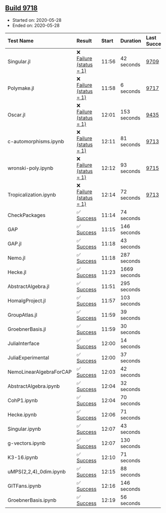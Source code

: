 ## [Build 9718](https://oscarci.mathematik.uni-kl.de/job/oscar/9718/)

* Started on: 2020-05-28
* Ended on: 2020-05-28

| Test Name    | Result | Start | Duration | Last Success | First Failure |
|:-------------|:-------|:------|:---------|:-------------|:--------------|
| Singular.jl | ❌ [Failure (status = 1)](https://oscarci.mathematik.uni-kl.de/job/oscar/9718/artifact/logs/build-9718/Singular.jl.log) | 11:56 | 42 seconds | [9709](https://oscarci.mathematik.uni-kl.de/job/oscar/9709/) | [9710](https://oscarci.mathematik.uni-kl.de/job/oscar/9710/) |
| Polymake.jl | ❌ [Failure (status = 1)](https://oscarci.mathematik.uni-kl.de/job/oscar/9718/artifact/logs/build-9718/Polymake.jl.log) | 11:58 | 6 seconds | [9717](https://oscarci.mathematik.uni-kl.de/job/oscar/9717/) | [9718](https://oscarci.mathematik.uni-kl.de/job/oscar/9718/) |
| Oscar.jl | ❌ [Failure (status = 1)](https://oscarci.mathematik.uni-kl.de/job/oscar/9718/artifact/logs/build-9718/Oscar.jl.log) | 12:01 | 153 seconds | [9435](https://oscarci.mathematik.uni-kl.de/job/oscar/9435/) | [9436](https://oscarci.mathematik.uni-kl.de/job/oscar/9436/) |
| c-automorphisms.ipynb | ❌ [Failure (status = 1)](https://oscarci.mathematik.uni-kl.de/job/oscar/9718/artifact/logs/build-9718/c-automorphisms.ipynb.log) | 12:11 | 81 seconds | [9713](https://oscarci.mathematik.uni-kl.de/job/oscar/9713/) | [9714](https://oscarci.mathematik.uni-kl.de/job/oscar/9714/) |
| wronski-poly.ipynb | ❌ [Failure (status = 1)](https://oscarci.mathematik.uni-kl.de/job/oscar/9718/artifact/logs/build-9718/wronski-poly.ipynb.log) | 12:12 | 93 seconds | [9715](https://oscarci.mathematik.uni-kl.de/job/oscar/9715/) | [9716](https://oscarci.mathematik.uni-kl.de/job/oscar/9716/) |
| Tropicalization.ipynb | ❌ [Failure (status = 1)](https://oscarci.mathematik.uni-kl.de/job/oscar/9718/artifact/logs/build-9718/Tropicalization.ipynb.log) | 12:14 | 72 seconds | [9713](https://oscarci.mathematik.uni-kl.de/job/oscar/9713/) | [9714](https://oscarci.mathematik.uni-kl.de/job/oscar/9714/) |
| CheckPackages | ✅ [Success](https://oscarci.mathematik.uni-kl.de/job/oscar/9718/artifact/logs/build-9718/CheckPackages.log) | 11:14 | 74 seconds |  |  |
| GAP | ✅ [Success](https://oscarci.mathematik.uni-kl.de/job/oscar/9718/artifact/logs/build-9718/GAP.log) | 11:15 | 146 seconds |  |  |
| GAP.jl | ✅ [Success](https://oscarci.mathematik.uni-kl.de/job/oscar/9718/artifact/logs/build-9718/GAP.jl.log) | 11:18 | 43 seconds |  |  |
| Nemo.jl | ✅ [Success](https://oscarci.mathematik.uni-kl.de/job/oscar/9718/artifact/logs/build-9718/Nemo.jl.log) | 11:18 | 287 seconds |  |  |
| Hecke.jl | ✅ [Success](https://oscarci.mathematik.uni-kl.de/job/oscar/9718/artifact/logs/build-9718/Hecke.jl.log) | 11:23 | 1669 seconds |  |  |
| AbstractAlgebra.jl | ✅ [Success](https://oscarci.mathematik.uni-kl.de/job/oscar/9718/artifact/logs/build-9718/AbstractAlgebra.jl.log) | 11:51 | 295 seconds |  |  |
| HomalgProject.jl | ✅ [Success](https://oscarci.mathematik.uni-kl.de/job/oscar/9718/artifact/logs/build-9718/HomalgProject.jl.log) | 11:57 | 103 seconds |  |  |
| GroupAtlas.jl | ✅ [Success](https://oscarci.mathematik.uni-kl.de/job/oscar/9718/artifact/logs/build-9718/GroupAtlas.jl.log) | 11:59 | 39 seconds |  |  |
| GroebnerBasis.jl | ✅ [Success](https://oscarci.mathematik.uni-kl.de/job/oscar/9718/artifact/logs/build-9718/GroebnerBasis.jl.log) | 11:59 | 30 seconds |  |  |
| JuliaInterface | ✅ [Success](https://oscarci.mathematik.uni-kl.de/job/oscar/9718/artifact/logs/build-9718/JuliaInterface.log) | 12:00 | 14 seconds |  |  |
| JuliaExperimental | ✅ [Success](https://oscarci.mathematik.uni-kl.de/job/oscar/9718/artifact/logs/build-9718/JuliaExperimental.log) | 12:00 | 37 seconds |  |  |
| NemoLinearAlgebraForCAP | ✅ [Success](https://oscarci.mathematik.uni-kl.de/job/oscar/9718/artifact/logs/build-9718/NemoLinearAlgebraForCAP.log) | 12:03 | 42 seconds |  |  |
| AbstractAlgebra.ipynb | ✅ [Success](https://oscarci.mathematik.uni-kl.de/job/oscar/9718/artifact/logs/build-9718/AbstractAlgebra.ipynb.log) | 12:04 | 32 seconds |  |  |
| CohP1.ipynb | ✅ [Success](https://oscarci.mathematik.uni-kl.de/job/oscar/9718/artifact/logs/build-9718/CohP1.ipynb.log) | 12:04 | 70 seconds |  |  |
| Hecke.ipynb | ✅ [Success](https://oscarci.mathematik.uni-kl.de/job/oscar/9718/artifact/logs/build-9718/Hecke.ipynb.log) | 12:06 | 71 seconds |  |  |
| Singular.ipynb | ✅ [Success](https://oscarci.mathematik.uni-kl.de/job/oscar/9718/artifact/logs/build-9718/Singular.ipynb.log) | 12:07 | 43 seconds |  |  |
| g-vectors.ipynb | ✅ [Success](https://oscarci.mathematik.uni-kl.de/job/oscar/9718/artifact/logs/build-9718/g-vectors.ipynb.log) | 12:07 | 130 seconds |  |  |
| K3-16.ipynb | ✅ [Success](https://oscarci.mathematik.uni-kl.de/job/oscar/9718/artifact/logs/build-9718/K3-16.ipynb.log) | 12:10 | 71 seconds |  |  |
| uMPS(2,2,4)_0dim.ipynb | ✅ [Success](https://oscarci.mathematik.uni-kl.de/job/oscar/9718/artifact/logs/build-9718/uMPS-2-2-4-_0dim.ipynb.log) | 12:15 | 88 seconds |  |  |
| GITFans.ipynb | ✅ [Success](https://oscarci.mathematik.uni-kl.de/job/oscar/9718/artifact/logs/build-9718/GITFans.ipynb.log) | 12:16 | 146 seconds |  |  |
| GroebnerBasis.ipynb | ✅ [Success](https://oscarci.mathematik.uni-kl.de/job/oscar/9718/artifact/logs/build-9718/GroebnerBasis.ipynb.log) | 12:19 | 56 seconds |  |  |
